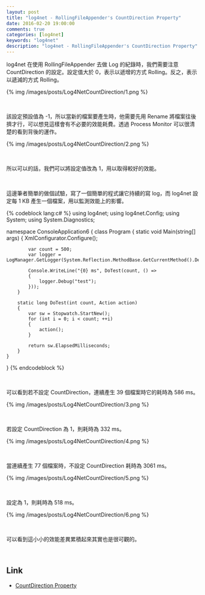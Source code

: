 ```yaml
---
layout: post
title: "log4net - RollingFileAppender's CountDirection Property"
date: 2016-02-20 19:00:00
comments: true
categories: [log4net]
keywords: "log4net"
description: "log4net - RollingFileAppender's CountDirection Property"
---
```


log4net 在使用 RollingFileAppender 去做 Log 的紀錄時，我們需要注意 CountDirection 的設定。設定值大於 0，表示以遞增的方式 Rolling。反之，表示以遞減的方式 Rolling。  

<!-- More -->

{% img /images/posts/Log4NetCountDirection/1.png %}

<br/>


該設定預設值為 -1，所以當新的檔案要產生時，他需要先用 Rename 將檔案往後擠才行，可以想見這樣會有不必要的效能耗費。透過 Process Monitor 可以很清楚的看到背後的運作。      


{% img /images/posts/Log4NetCountDirection/2.png %}

<br/>


所以可以的話，我們可以將設定值改為 1，用以取得較好的效能。  

<br/>


這邊筆者簡單的做個試驗，寫了一個簡單的程式讓它持續的寫 log，而 log4net 設定每 1 KB 產生一個檔案，用以監測效能上的影響。  

{% codeblock lang:c# %}
using log4net;
using log4net.Config;
using System;
using System.Diagnostics;

namespace ConsoleApplication6
{
    class Program
    {
        static void Main(string[] args)
        {
            XmlConfigurator.Configure();

            var count = 500;
            var logger = LogManager.GetLogger(System.Reflection.MethodBase.GetCurrentMethod().DeclaringType);

            Console.WriteLine("{0} ms", DoTest(count, () =>
            {
                logger.Debug("test");
            }));   
        }

        static long DoTest(int count, Action action)
        {
            var sw = Stopwatch.StartNew();
            for (int i = 0; i < count; ++i)
            {
                action();
            }

            return sw.ElapsedMilliseconds;
        }
    }
}
{% endcodeblock %}

<br/>


可以看到若不設定 CountDirection，連續產生 39 個檔案時它的耗時為 586 ms。  

{% img /images/posts/Log4NetCountDirection/3.png %}

<br/>


若設定 CountDirection 為 1，則耗時為 332 ms。  

{% img /images/posts/Log4NetCountDirection/4.png %}

<br/>


當連續產生 77 個檔案時，不設定 CountDirection 耗時為 3061 ms。  

{% img /images/posts/Log4NetCountDirection/5.png %}

<br/>


設定為 1，則耗時為 518 ms。  

{% img /images/posts/Log4NetCountDirection/6.png %}

<br/>


可以看到這小小的效能差異累積起來其實也是很可觀的。  

<br/>

Link
----
* [CountDirection Property](https://logging.apache.org/log4net/log4net-1.2.11/release/sdk/log4net.Appender.RollingFileAppender.CountDirection.html)
